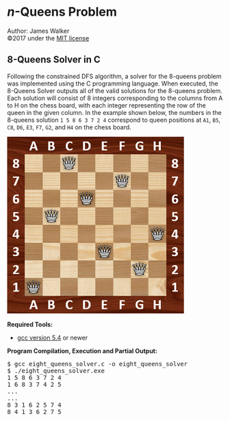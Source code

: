 # _n_-Queens Problem  
Author: James Walker  
©2017 under the [MIT license](www.opensource.org/licenses/mit-license.php)  

## 8-Queens Solver in C  
Following the constrained DFS algorithm, a solver for the 8-queens problem was implemented using the C programming language. When executed, the 8-Queens Solver outputs all of the valid solutions for the 8-queens problem. Each solution will consist of 8 integers corresponding to the columns from A to H on the chess board, with each integer representing the row of the queen in the given column. In the example shown below, the numbers in the 8-queens solution `1 5 8 6 3 7 2 4` correspond to queen positions at `A1`, `B5`, `C8`, `D6`, `E3`, `F7`, `G2`, and `H4` on the chess board.  

<img src="./../img/8-Queens_Example.png" title="One Solution to the 8-Queens Problem" alt="8-Queens Solution Example" height="413" width="413"/>  

**Required Tools:**  
- [gcc version 5.4](gcc.gnu.org/) or newer  

**Program Compilation, Execution and Partial Output:**  
<pre>$ gcc eight_queens_solver.c -o eight_queens_solver  
$ ./eight_queens_solver.exe  
1 5 8 6 3 7 2 4  
1 6 8 3 7 4 2 5  
...  
...  
8 3 1 6 2 5 7 4  
8 4 1 3 6 2 7 5</pre>  
